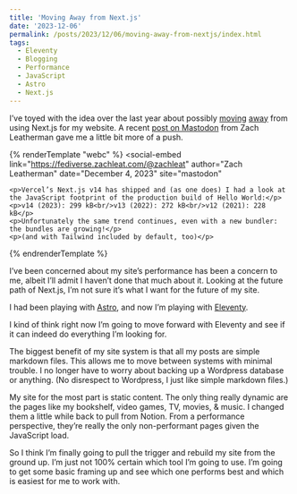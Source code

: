 ```yaml
---
title: 'Moving Away from Next.js'
date: '2023-12-06'
permalink: /posts/2023/12/06/moving-away-from-nextjs/index.html
tags:
  - Eleventy
  - Blogging
  - Performance
  - JavaScript
  - Astro
  - Next.js
---
```


I’ve toyed with the idea over the last year about possibly [moving](https://kpwags.com/posts/2023/04/28/some-site-and-design-updates) [away](https://kpwags.com/posts/2023/08/21/digging-into-astro) from using Next.js for my website. A recent [post on Mastodon](https://fediverse.zachleat.com/@zachleat/111524558114433017) from Zach Leatherman gave me a little bit more of a push.
<!-- excerpt -->

{% renderTemplate "webc" %}
<social-embed
    link="https://fediverse.zachleat.com/@zachleat"
    author="Zach Leatherman"
    date="December 4, 2023"
    site="mastodon"
>
    <p>Vercel’s Next.js v14 has shipped and (as one does) I had a look at the JavaScript footprint of the production build of Hello World:</p>
    <p>v14 (2023): 299 kB<br/>v13 (2022): 272 kB<br/>v12 (2021): 228 kB</p>
    <p>Unfortunately the same trend continues, even with a new bundler: the bundles are growing!</p>
    <p>(and with Tailwind included by default, too)</p>
</social-embed>
{% endrenderTemplate %}

I’ve been concerned about my site’s performance has been a concern to me, albeit I’ll admit I haven’t done that much about it. Looking at the future path of Next.js, I’m not sure it’s what I want for the future of my site.

I had been playing with [Astro](https://astro.build/), and now I’m playing with [Eleventy](https://www.11ty.dev/).

I kind of think right now I’m going to move forward with Eleventy and see if it can indeed do everything I’m looking for.

The biggest benefit of my site system is that all my posts are simple markdown files. This allows me to move between systems with minimal trouble. I no longer have to worry about backing up a Wordpress database or anything. (No disrespect to Wordpress, I just like simple markdown files.)

My site for the most part is static content. The only thing really dynamic are the pages like my bookshelf, video games, TV, movies, & music. I changed them a little while back to pull from Notion. From a performance perspective, they’re really the only non-performant pages given the JavaScript load.

So I think I’m finally going to pull the trigger and rebuild my site from the ground up. I’m just not 100% certain which tool I’m going to use. I’m going to get some basic framing up and see which one performs best and which is easiest for me to work with.